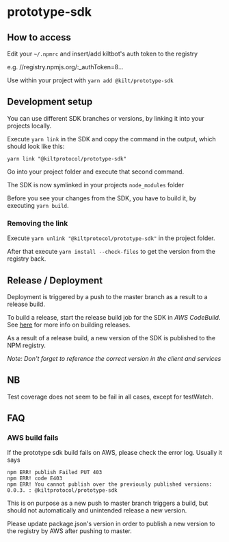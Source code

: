 # prototype-sdk

## How to access

Edit your `~/.npmrc` and insert/add kiltbot's auth token to the registry

e.g. //registry.npmjs.org/:_authToken=8...

Use within your project with `yarn add @kilt/prototype-sdk`

## Development setup

You can use different SDK branches or versions, by linking it into your projects locally.  

Execute `yarn link` in the SDK and copy the command in the output, which should look like this: 

```yarn link "@kiltprotocol/prototype-sdk"```

Go into your project folder and execute that second command.

The SDK is now symlinked in your projects `node_modules` folder

Before you see your changes from the SDK, you have to build it, by executing `yarn build`.

### Removing the link
Execute `yarn unlink "@kiltprotocol/prototype-sdk"` in the project folder.

After that execute `yarn install --check-files` to get the version from the registry back.

## Release / Deployment

Deployment is triggered by a push to the master branch as a result to a release build. 

To build a release, start the release build job for the SDK in *AWS CodeBuild*. See [here](https://github.com/KILTprotocol/release-build-job/blob/master/README.md#usage) for more info on building releases.

As a result of a release build, a new version of the SDK is published to the NPM registry.

*Note: Don't forget to reference the correct version in the client and services*

## NB

Test coverage does not seem to be fail in all cases, except for testWatch.

## FAQ

### AWS build fails

If the prototype sdk build fails on AWS, please check the error log. Usually it says

```
npm ERR! publish Failed PUT 403
npm ERR! code E403
npm ERR! You cannot publish over the previously published versions: 0.0.3. : @kiltprotocol/prototype-sdk
```

This is on purpose as a new push to master branch triggers a build, but should not automatically and unintended release a new version.

Please update package.json's version in order to publish a new version to the registry by AWS after pushing to master.
